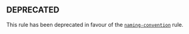 DEPRECATED
----------

This rule has been deprecated in favour of the [`naming-convention`](./naming-convention.md) rule.
